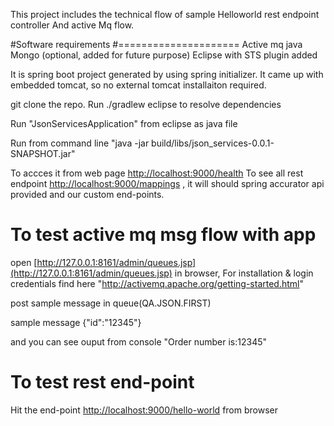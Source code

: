 This project includes the technical flow of sample Helloworld rest endpoint controller
And active Mq flow.

#Software requirements
#=====================
Active mq
java
Mongo (optional, added for future purpose)
Eclipse with STS plugin added

It is spring boot project generated by using spring initializer. It came up with embedded tomcat, so no external tomcat installaiton required.

git clone the repo.
Run ./gradlew eclipse to resolve dependencies

Run "JsonServicesApplication" from eclipse as java file

Run from command line "java -jar build/libs/json_services-0.0.1-SNAPSHOT.jar"

To accces it from web page [http://localhost:9000/health](http://localhost:9000/health)
To see all rest endpoint [http://localhost:9000/mappings](http://localhost:9000/mappings) , it will should spring accurator api provided and our custom end-points.

# To test active mq msg flow with app

open [http://127.0.0.1:8161/admin/queues.jsp](http://127.0.0.1:8161/admin/queues.jsp) in browser, For installation & login credentials find here "http://activemq.apache.org/getting-started.html"

post sample message in queue(QA.JSON.FIRST)

sample message
{"id":"12345"}

and you can see ouput from console "Order number is:12345"


# To test rest end-point

Hit the end-point [http://localhost:9000/hello-world](http://localhost:9000/hello-world) from browser

